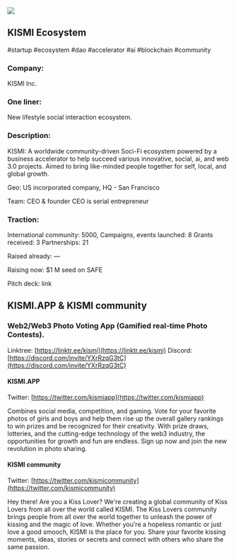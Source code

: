 [![](https://markdown-videos-api.jorgenkh.no/youtube/{TwwSLi_niaA})](https://youtu.be/{TwwSLi_niaA})

## KISMI Ecosystem

#startup #ecosystem #dao #accelerator #ai #blockchain #community  

### Company:
KISMI Inc.

### One liner:
New lifestyle social interaction ecosystem.

### Description:
KISMI: A worldwide community-driven Soci-Fi ecosystem powered by a business accelerator to help succeed various innovative, social, ai, and web 3.0 projects. Aimed to bring like-minded people together for self, local, and global growth.

Geo:
US incorporated company, HQ - San Francisco 

Team:
CEO & founder
CEO is serial entrepreneur 

### Traction:
International community: 5000, 
Campaigns, events launched: 8
Grants received: 3
Partnerships: 21


Raised already:
—

Raising now:
$1 M seed on SAFE 


Pitch deck: link


## KISMI.APP & KISMI community
### Web2/Web3 Photo Voting App (Gamified real-time Photo Contests).

Linktree: [https://linktr.ee/kismi](https://linktr.ee/kismi)
Discord: [https://discord.com/invite/YXrRzqG3tC](https://discord.com/invite/YXrRzqG3tC)  

#### KISMI.APP 
Twitter: [https://twitter.com/kismiapp](https://twitter.com/kismiapp)

Combines social media, competition, and gaming. Vote for your favorite photos of girls and boys and help them rise up the overall gallery rankings to win prizes and be recognized for their creativity. With prize draws, lotteries, and the cutting-edge technology of the web3 industry, the opportunities for growth and fun are endless. Sign up now and join the new revolution in photo sharing.

#### KISMI community
Twitter: [https://twitter.com/kismicommunity](https://twitter.com/kismicommunity)

Hey there! 
Are you a Kiss Lover? 
We're creating a global community of Kiss Lovers from all over the world called KISMI. The Kiss Lovers community brings people from all over the world together to unleash the power of kissing and the magic of love. Whether you're a hopeless romantic or just love a good smooch, KISMI is the place for you. Share your favorite kissing moments, ideas, stories or secrets and connect with others who share the same passion.


